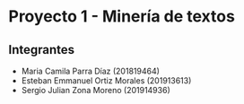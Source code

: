 # Proyecto 1 - Minería de textos 
## Integrantes
* Maria Camila Parra Díaz (201819464)
* Esteban Emmanuel Ortiz Morales (201913613)  
* Sergio Julian Zona Moreno (201914936)


